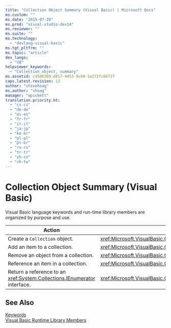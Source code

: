 ```yaml
---
title: "Collection Object Summary (Visual Basic) | Microsoft Docs"
ms.custom: ""
ms.date: "2015-07-20"
ms.prod: "visual-studio-dev14"
ms.reviewer: ""
ms.suite: ""
ms.technology: 
  - "devlang-visual-basic"
ms.tgt_pltfrm: ""
ms.topic: "article"
dev_langs: 
  - "VB"
helpviewer_keywords: 
  - "Collection object, summary"
ms.assetid: c4586369-d817-4453-9cb0-1a272fc66737
caps.latest.revision: 13
author: "stevehoag"
ms.author: "shoag"
manager: "wpickett"
translation.priority.ht: 
  - "cs-cz"
  - "de-de"
  - "es-es"
  - "fr-fr"
  - "it-it"
  - "ja-jp"
  - "ko-kr"
  - "pl-pl"
  - "pt-br"
  - "ru-ru"
  - "tr-tr"
  - "zh-cn"
  - "zh-tw"
---
```

# Collection Object Summary (Visual Basic)
Visual Basic language keywords and run-time library members are organized by purpose and use.  
  
|Action|Language element|  
|------------|----------------------|  
|Create a `Collection` object.|<xref:Microsoft.VisualBasic.Collection>|  
|Add an item to a collection.|<xref:Microsoft.VisualBasic.Collection.Add*>|  
|Remove an object from a collection.|<xref:Microsoft.VisualBasic.Collection.Remove*>|  
|Reference an item in a collection.|<xref:Microsoft.VisualBasic.Collection.Item*>|  
|Return a reference to an <xref:System.Collections.IEnumerator> interface.|<xref:Microsoft.VisualBasic.Collection.System#Collections#IEnumerable#GetEnumerator*>|  
  
## See Also  
 [Keywords](../../../visual-basic/language-reference/keywords/index.md)   
 [Visual Basic Runtime Library Members](../../../visual-basic/language-reference/runtime-library-members.md)